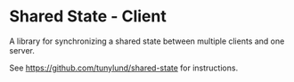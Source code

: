 # Shared State - Client
A library for synchronizing a shared state between multiple clients and one server.

See https://github.com/tunylund/shared-state for instructions.
